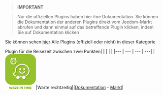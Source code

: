 
>**IMPORTANT**

>Nur die offiziellen Plugins haben hier ihre Dokumentation. Sie können die Dokumentation der anderen Plugins direkt vom Jeedom-Markt abrufen und dann einmal auf das betreffende Plugin klicken, indem Sie auf Dokumentation klicken


Sie können sehen [hier](https://market.jeedom.com/index.php?v=d&p=market&type=plugin&categorie=travel) Alle Plugins (offiziell oder nicht) in dieser Kategorie

Plugin für die Reisezeit zwischen zwei Punkten| | | | |
|--- | --- | --- | ---|
|<img src="wazeintime/wazeintime_icon.png" width="100" />|Warte rechtzeitig||[Dokumentation](wazeintime/index.md) - [Markt](https://market.jeedom.com/index.php?v=d&p=market_display&id=1820)|
